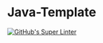 # Java-Template
[![GitHub's Super Linter](https://github.com/ICS4U-Programming-KevinC/Unit1-03-Java-Microwave/workflows/KRevin's%20Super%20Linter/badge.svg)](https://github.com/ICS4U-Programming-KevinC/Unit1-03-Java-Microwave/actions)
